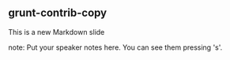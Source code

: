 ##  grunt-contrib-copy

This is a new Markdown slide

note:
    Put your speaker notes here.
    You can see them pressing 's'.
